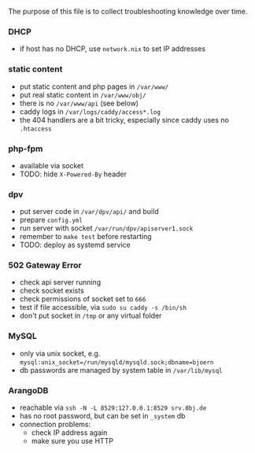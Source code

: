 The purpose of this file is to collect troubleshooting knowledge over time.

### DHCP
- if host has no DHCP, use `network.nix` to set IP addresses

### static content
- put static content and php pages in `/var/www/`
- put real static content in `/var/www/obj/`
- there is no `/var/www/api` (see below)
- caddy logs in `/var/logs/caddy/access*.log`
- the 404 handlers are a bit tricky, especially since caddy uses no `.htaccess`

### php-fpm
- available via socket
- TODO: hide `X-Powered-By` header

### dpv
- put server code in `/var/dpv/api/` and build
- prepare `config.yml`
- run server with socket `/var/run/dpv/apiserver1.sock`
- remember to `make test` before restarting
- TODO: deploy as systemd service

### 502 Gateway Error
- check api server running
- check socket exists
- check permissions of socket set to `666`
- test if file accessible, via `sudo su caddy -s /bin/sh`
- don't put socket in `/tmp` or any virtual folder

### MySQL
- only via unix socket, e.g. `mysql:unix_socket=/run/mysqld/mysqld.sock;dbname=bjoern`
- db passwords are managed by system table in `/var/lib/mysql`

### ArangoDB
- reachable via `ssh -N -L 8529:127.0.0.1:8529 srv.8bj.de`
- has no root password, but can be set in `_system` db
- connection problems:
  - check IP address again
  - make sure you use HTTP